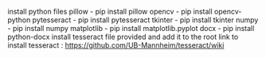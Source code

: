 install python files
pillow - pip install pillow
opencv - pip install opencv-python
pytesseract - pip install pytesseract
tkinter - pip install tkinter
numpy - pip install numpy
matplotlib - pip install matplotlib.pyplot
docx - pip install python-docx
install tesseract file provided and add it to the root
link to install tesseract : 
https://github.com/UB-Mannheim/tesseract/wiki
